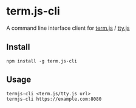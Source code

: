 term.js-cli
===========

A command line interface client for [term.js](https://github.com/chjj/term.js/) / [tty.js](https://github.com/chjj/tty.js/)

Install
-------

    npm install -g term.js-cli

Usage
-----

    termjs-cli <term.js/tty.js url>
    termjs-cli https://example.com:8080
